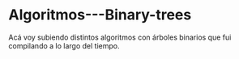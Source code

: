 # Algoritmos---Binary-trees

Acá voy subiendo distintos algoritmos con árboles binarios que fui compilando a lo largo del tiempo.
